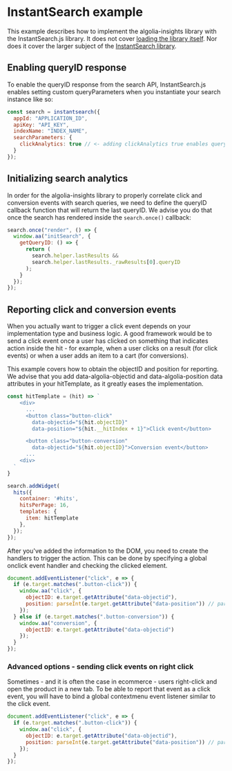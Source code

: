 # InstantSearch example

This example describes how to implement the algolia-insights library with the InstantSearch.js library. It does not cover [loading the library itself](https://github.com/algolia/search-insights.js#loading-and-initializing-the-library). Nor does it cover the larger subject of the [InstantSearch library](https://community.algolia.com/instantsearch.js/v2/getting-started.html/).

## Enabling queryID response

To enable the queryID response from the search API, InstantSearch.js enables setting custom queryParameters when you instantiate your search instance like so:

```js
const search = instantsearch({
  appId: "APPLICATION_ID",
  apiKey: "API_KEY",
  indexName: "INDEX_NAME",
  searchParameters: {
    clickAnalytics: true // <- adding clickAnalytics true enables queryID
  }
});
```

## Initializing search analytics

In order for the algolia-insights library to properly correlate click and conversion events
with search queries, we need to define the queryID callback function that will return the
last queryID. We advise you do that once the search has rendered inside the `search.once()` callback:

```js
search.once("render", () => {
  window.aa("initSearch", {
    getQueryID: () => {
      return (
        search.helper.lastResults &&
        search.helper.lastResults._rawResults[0].queryID
      );
    }
  });
});
```

## Reporting click and conversion events

When you actually want to trigger a click event depends on your implementation type and business logic. A good framework would be to send a click event once a user has clicked on something that indicates action inside the hit - for example, when a user clicks on a result (for click events) or when a user adds an item to a cart (for conversions).

This example covers how to obtain the objectID and position for reporting. We advise that you add data-algolia-objectid and data-algolia-position data attributes in your hitTemplate, as it greatly eases the implementation.

```js
const hitTemplate = (hit) => `
    <div>
      ...
      <button class="button-click"
        data-objectid="${hit.objectID}"
        data-position="${hit.__hitIndex + 1}">Click event</button>

      <button class="button-conversion"
        data-objectid="${hit.objectID}">Conversion event</button>
      ...
    <div>
  `
}

search.addWidget(
  hits({
    container: '#hits',
    hitsPerPage: 16,
    templates: {
      item: hitTemplate
    },
  });
});
```

After you've added the information to the DOM, you need to create the handlers to trigger the action.
This can be done by specifying a global onclick event handler and checking the clicked element.

```js
document.addEventListener("click", e => {
  if (e.target.matches(".button-click")) {
    window.aa("click", {
      objectID: e.target.getAttribute("data-objectid"),
      position: parseInt(e.target.getAttribute("data-position")) // parseInt as getAttribute always returns a string
    });
  } else if (e.target.matches(".button-conversion")) {
    window.aa("conversion", {
      objectID: e.target.getAttribute("data-objectid")
    });
  }
});
```

### Advanced options - sending click events on right click

Sometimes - and it is often the case in ecommerce - users right-click and open the product in a new tab.
To be able to report that event as a click event, you will have to bind a global contextmenu event listener similar to the click event.

```js
document.addEventListener("click", e => {
  if (e.target.matches(".button-click")) {
    window.aa("click", {
      objectID: e.target.getAttribute("data-objectid"),
      position: parseInt(e.target.getAttribute("data-position")) // parseInt as getAttribute always returns a string
    });
  }
});
```
